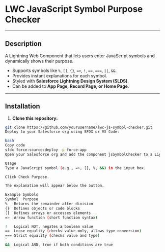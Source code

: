 # **LWC JavaScript Symbol Purpose Checker**

---

## **Description**
A Lightning Web Component that lets users enter JavaScript symbols and dynamically shows their purpose.

- Supports symbols like `%`, `[]`, `{}`, `=>`, `!`, `==`, `===`, `||`, `&&`.
- Provides instant explanations for each symbol.
- Styled with **Salesforce Lightning Design System (SLDS)**.
- Can be added to **App Page, Record Page, or Home Page**.

---

## **Installation**
1. **Clone this repository:**
```bash
git clone https://github.com/yourusername/lwc-js-symbol-checker.git
Deploy to your Salesforce org using SFDX or VS Code:

bash
Copy code
sfdx force:source:deploy -p force-app
Open your Salesforce org and add the component jsSymbolChecker to a Lightning page via App Builder.

Usage
Type a JavaScript symbol (e.g., =>, [], %, &&) in the input box.

Click Check Purpose.

The explanation will appear below the button.

Example Symbols
Symbol	Purpose
%	Returns the remainder after division
{}	Defines objects or code blocks
[]	Defines arrays or accesses elements
=>	Arrow function (short function syntax)

!	Logical NOT, negates a boolean value
==	Loose equality (checks value only, allows type conversion)
===	Strict equality (checks value and type)
`	
&&	Logical AND, true if both conditions are true


